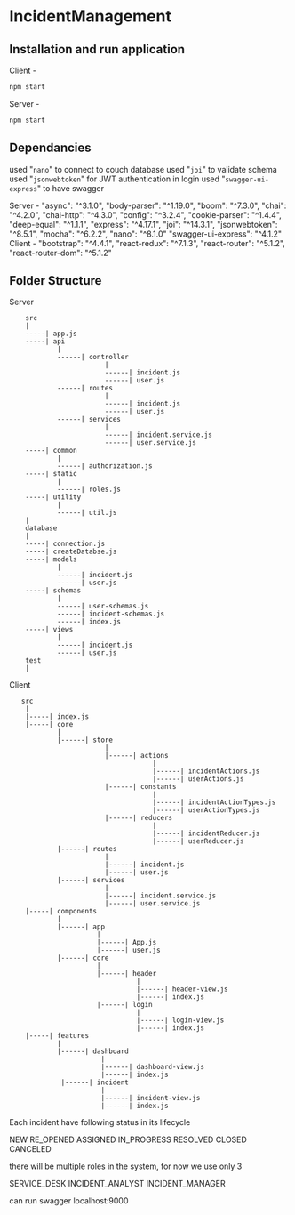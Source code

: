 # IncidentManagement

## Installation and run application
Client - 
```bash
npm start
```
Server - 
```bash
npm start
```

## Dependancies 

used "```nano```" to connect to couch database
used "```joi```" to validate schema
used "```jsonwebtoken```" for JWT authentication in login
used "```swagger-ui-express```" to have swagger

Server -
    "async": "^3.1.0",
    "body-parser": "^1.19.0",
    "boom": "^7.3.0",
    "chai": "^4.2.0",
    "chai-http": "^4.3.0",
    "config": "^3.2.4",
    "cookie-parser": "^1.4.4",
    "deep-equal": "^1.1.1",
    "express": "^4.17.1",
    "joi": "^14.3.1",
    "jsonwebtoken": "^8.5.1",
    "mocha": "^6.2.2",
    "nano": "^8.1.0" 
    "swagger-ui-express": "^4.1.2"
Client -
    "bootstrap": "^4.4.1",
    "react-redux": "^7.1.3",
    "react-router": "^5.1.2",
    "react-router-dom": "^5.1.2"

## Folder Structure

Server

        src
        |
        -----| app.js  
        -----| api
                |
                ------| controller
                            |
                            ------| incident.js
                            ------| user.js
                ------| routes
                            |
                            ------| incident.js
                            ------| user.js
                ------| services
                            |
                            ------| incident.service.js
                            ------| user.service.js
        -----| common
                |
                ------| authorization.js
        -----| static
                |
                ------| roles.js
        -----| utility
                |
                ------| util.js
        | 
        database
        |
        -----| connection.js
        -----| createDatabse.js
        -----| models
                |
                ------| incident.js
                ------| user.js
        -----| schemas
                |
                ------| user-schemas.js
                ------| incident-schemas.js
                ------| index.js
        -----| views
                |
                ------| incident.js
                ------| user.js
        test
        |

Client

       src
        |
        |-----| index.js  
        |-----| core
                |
                |------| store
                            |
                            |------| actions
                                        |
                                        |------| incidentActions.js
                                        |------| userActions.js
                            |------| constants
                                        |
                                        |------| incidentActionTypes.js
                                        |------| userActionTypes.js
                            |------| reducers
                                        |
                                        |------| incidentReducer.js
                                        |------| userReducer.js
                |------| routes
                            |
                            |------| incident.js
                            |------| user.js
                |------| services
                            |
                            |------| incident.service.js
                            |------| user.service.js
        |-----| components
                |
                |------| app
                          |
                          |------| App.js
                          |------| user.js
                |------| core
                          |
                          |------| header
                                    |
                                    |------| header-view.js
                                    |------| index.js
                          |------| login
                                    |
                                    |------| login-view.js
                                    |------| index.js
        |-----| features
                |
                |------| dashboard
                           |
                           |------| dashboard-view.js
                           |------| index.js
                 |------| incident
                           |
                           |------| incident-view.js
                           |------| index.js
        
Each incident have following status in its lifecycle

NEW
RE_OPENED
ASSIGNED
IN_PROGRESS
RESOLVED
CLOSED
CANCELED

there will be multiple roles in the system, for now we use only 3

SERVICE_DESK
INCIDENT_ANALYST
INCIDENT_MANAGER

can run swagger localhost:9000


